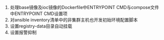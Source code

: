 1. 处理base镜像及ioc镜像的Dockerfile中ENTRYPOINT CMD与compose文件中ENTRYPOINT CMD设置项
2. 对ansible inventory清单中的非集群主机也开发初始环境配置脚本
3. 设置registry-data目录自动挂载
4. 设置报警抑制
